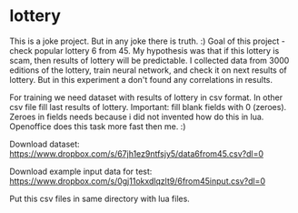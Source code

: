 # lottery
This is a joke project. But in any joke there is truth. :)
Goal of this project - check popular lottery 6 from 45. My hypothesis was that if this lottery is scam, then results of lottery will be predictable. I collected data from 3000 editions of the lottery, train neural network, and check it on next results of lottery. But in this experiment a don't found any correlations in results.

For training we need dataset with results of lottery in csv format. In other csv file fill last results  of lottery. Important: fill blank fields with 0 (zeroes). Zeroes in fields needs because i did not invented how do this in lua. Openoffice does this task more fast then me. :)

Download dataset: https://www.dropbox.com/s/67jh1ez9ntfsjy5/data6from45.csv?dl=0

Download example input data for test: https://www.dropbox.com/s/0gj11okxdlqzlt9/6from45input.csv?dl=0

Put this csv files in same directory with lua files. 
